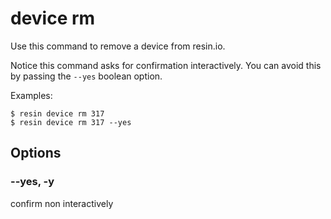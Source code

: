 # device rm <id>

Use this command to remove a device from resin.io.

Notice this command asks for confirmation interactively.
You can avoid this by passing the `--yes` boolean option.

Examples:

	$ resin device rm 317
	$ resin device rm 317 --yes

## Options

### --yes, -y

confirm non interactively